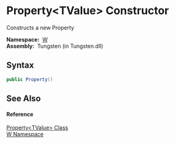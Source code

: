 Property&lt;TValue> Constructor
===============================
  Constructs a new Property

  **Namespace:**  [W][1]  
  **Assembly:**  Tungsten (in Tungsten.dll)

Syntax
------

```csharp
public Property()
```


See Also
--------

#### Reference
[Property&lt;TValue> Class][2]  
[W Namespace][1]  

[1]: ../README.md
[2]: README.md
[3]: ../../_icons/Help.png